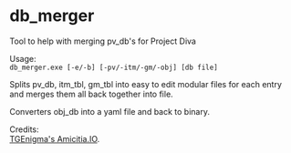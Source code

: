 # db_merger
Tool to help with merging pv_db's for Project Diva

Usage:<br />
`db_merger.exe [-e/-b] [-pv/-itm/-gm/-obj] [db file]`

Splits pv_db, itm_tbl, gm_tbl into easy to edit modular files for each entry and merges them all back together into file.<br />

Converters obj_db into a yaml file and back to binary.<br />

Credits:<br />
[TGEnigma's Amicitia.IO](https://github.com/TGEnigma/Amicitia.IO).
